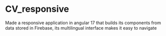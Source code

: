 # CV_responsive
Made a responsive application in angular 17 that builds its components from data stored in Firebase, its multilingual interface makes it easy to navigate
